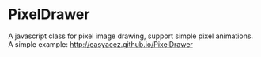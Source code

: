 # PixelDrawer
A javascript class for pixel image drawing, support simple pixel animations.
A simple example: http://easyacez.github.io/PixelDrawer
